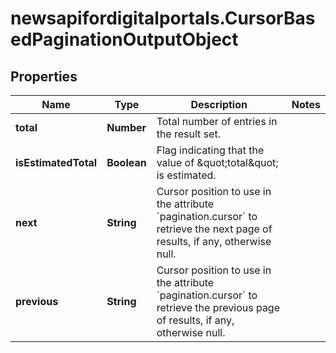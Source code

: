 # newsapifordigitalportals.CursorBasedPaginationOutputObject

## Properties

Name | Type | Description | Notes
------------ | ------------- | ------------- | -------------
**total** | **Number** | Total number of entries in the result set. | 
**isEstimatedTotal** | **Boolean** | Flag indicating that the value of \&quot;total\&quot; is estimated. | 
**next** | **String** | Cursor position to use in the attribute &#x60;pagination.cursor&#x60; to retrieve the next page of results, if any, otherwise null. | 
**previous** | **String** | Cursor position to use in the attribute &#x60;pagination.cursor&#x60; to retrieve the previous page of results, if any, otherwise null. | 


